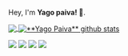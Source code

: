 <p align="left"> 
  Hey, I'm   <strong>Yago paiva! 👋</strong>.<br>
</p>


<a href="https://github.com/YagoPaiiva">
  <img align="center" src="https://github-readme-stats.vercel.app/api/top-langs/?username=yagopaiiva&theme=dracula&hide_langs_below=1" />
</a>
<a href="https://github.com/YagoPaiiva">
 <img align="center" src="https://github-readme-stats.vercel.app/api?username=yagopaiiva&show_icons=true&theme=dracula&line_height=27" alt="**Yago Paiva** github stats"/>
</a>

<p align="left">

  <a href="https://www.linkedin.com/in/yago-paiva-2ab689187/" alt="Linkedin">
  <img src="https://img.shields.io/badge/-Linkedin-0e76a8?style=flat-square&logo=Linkedin&logoColor=white&link=https://www.linkedin.com/in/yago-paiva-2ab689187/" /></a>

  <a href="https://api.whatsapp.com/send?phone=5521979469524" alt="WhatsApp">
  <img src="https://img.shields.io/badge/-WhatsApp-25d366?style=flat-square&labelColor=25d366&logo=whatsapp&logoColor=white&link=https://api.whatsapp.com/send?phone=5521979469524"/></a>

  <a href="https://www.facebook.com/yagopaiiva" alt="Facebook">
  <img src="https://img.shields.io/badge/-Facebook-3b5998?style=flat-square&labelColor=3b5998&logo=facebook&logoColor=white&link=https://www.facebook.com/yagopaiiva"/></a>

  <a href="https://www.instagram.com/paivayago_/" alt="Instagram">
  <img src="https://img.shields.io/badge/-Instagram-DF0174?style=flat-square&labelColor=DF0174&logo=instagram&logoColor=white&link=https://www.instagram.com/paivayago_/"/></a>
</p>  
